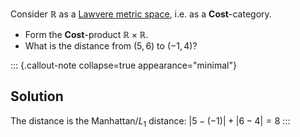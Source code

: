 Consider $\mathbb{R}$ as a 
[Lawvere metric space](/docs/math/defs/lawvere_metric_space.qmd), i.e. as 
a **Cost**-category.
- Form the **Cost**-product $\mathbb{R}\times\mathbb{R}$.
- What is the distance from $(5,6)$ to $(-1,4)$?

::: {.callout-note collapse=true appearance="minimal"}
## Solution
The distance is the Manhattan/$L_1$ distance: $|5-(-1)| + |6-4| = 8$
:::